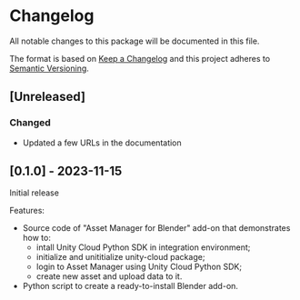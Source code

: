 # Changelog
All notable changes to this package will be documented in this file.

The format is based on [Keep a Changelog](http://keepachangelog.com/en/1.0.0/)
and this project adheres to [Semantic Versioning](http://semver.org/spec/v2.0.0.html).

## [Unreleased]

### Changed
- Updated a few URLs in the documentation

## [0.1.0] - 2023-11-15

Initial release

Features:
- Source code of "Asset Manager for Blender" add-on that demonstrates how to:
    - intall Unity Cloud Python SDK in integration environment;
    - initialize and unititialize unity-cloud package;
    - login to Asset Manager using Unity Cloud Python SDK;
    - create new asset and upload data to it.
- Python script to create a ready-to-install Blender add-on.